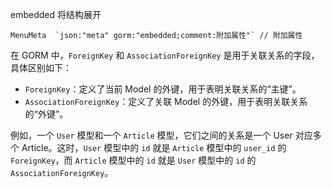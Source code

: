 embedded 将结构展开
```
MenuMeta  `json:"meta" gorm:"embedded;comment:附加属性"` // 附加属性
```

在 GORM 中，`ForeignKey` 和 `AssociationForeignKey` 是用于关联关系的字段，具体区别如下：

-   `ForeignKey`：定义了当前 Model 的外键，用于表明关联关系的“主键”。
-   `AssociationForeignKey`：定义了关联 Model 的外键，用于表明关联关系的“外键”。

例如，一个 `User` 模型和一个 `Article` 模型，它们之间的关系是一个 User 对应多个 Article。这时，`User` 模型中的 `id` 就是 `Article` 模型中的 `user_id` 的 `ForeignKey`，而 `Article` 模型中的 `id` 就是 `User` 模型中的 `id` 的 `AssociationForeignKey`。
